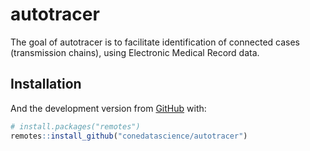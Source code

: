 
<!-- README.md is generated from README.Rmd. Please edit that file -->

# autotracer

<!-- badges: start -->

<!-- badges: end -->

The goal of autotracer is to facilitate identification of connected
cases (transmission chains), using Electronic Medical Record data.

## Installation

And the development version from [GitHub](https://github.com/) with:

``` r
# install.packages("remotes")
remotes::install_github("conedatascience/autotracer")
```
